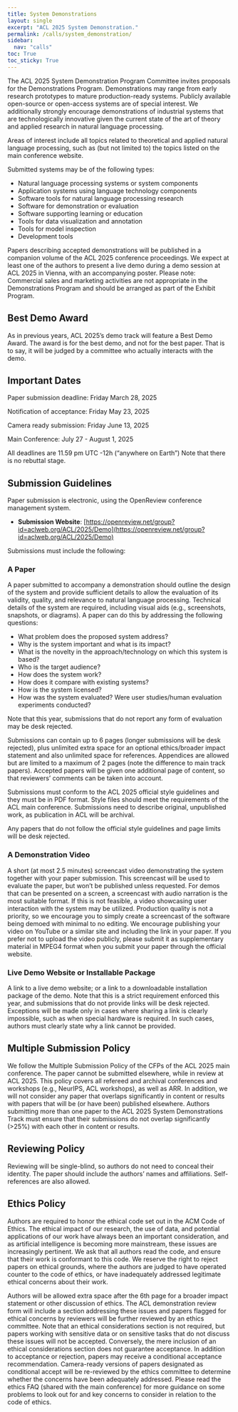 ```yaml
---
title: System Demonstrations
layout: single
excerpt: "ACL 2025 System Demonstration."
permalink: /calls/system_demonstration/
sidebar:
  nav: "calls"
toc: True
toc_sticky: True
---
```


The ACL 2025 System Demonstration Program Committee invites proposals for the Demonstrations Program. Demonstrations may range from early research prototypes to mature production-ready systems. Publicly available open-source or open-access systems are of special interest. We additionally strongly encourage demonstrations of industrial systems that are technologically innovative given the current state of the art of theory and applied research in natural language processing.    

Areas of interest include all topics related to theoretical and applied natural language processing, such as (but not limited to) the topics listed on the main conference website.    

Submitted systems may be of the following types:    
- Natural language processing systems or system components    
- Application systems using language technology components    
- Software tools for natural language processing research    
- Software for demonstration or evaluation    
- Software supporting learning or education    
- Tools for data visualization and annotation    
- Tools for model inspection    
- Development tools    


Papers describing accepted demonstrations will be published in a companion volume of the ACL 2025 conference proceedings. We expect at least one of the authors to present a live demo during a demo session at ACL 2025 in Vienna, with an accompanying poster. Please note: Commercial sales and marketing activities are not appropriate in the Demonstrations Program and should be arranged as part of the Exhibit Program.    

## Best Demo Award

As in previous years, ACL 2025’s demo track will feature a Best Demo Award. The award is for the best demo, and not for the best paper. That is to say, it will be judged by a committee who actually interacts with the demo.    

## Important Dates

Paper submission deadline: Friday March 28, 2025     

Notification of acceptance: Friday May 23, 2025     

Camera ready submission: Friday June 13, 2025     

Main Conference: July 27 - August 1, 2025     

All deadlines are 11.59 pm UTC -12h (“anywhere on Earth”) Note that there is no rebuttal stage.     

## Submission Guidelines

Paper submission is electronic, using the OpenReview conference management system.       
- **Submission Website**: [https://openreview.net/group?id=aclweb.org/ACL/2025/Demo](https://openreview.net/group?id=aclweb.org/ACL/2025/Demo)

Submissions must include the following:    

### A Paper

A paper submitted to accompany a demonstration should outline the design of the system and provide sufficient details to allow the evaluation of its validity, quality, and relevance to natural language processing. Technical details of the system are required, including visual aids (e.g., screenshots, snapshots, or diagrams). A paper can do this by addressing the following questions:    

- What problem does the proposed system address?
- Why is the system important and what is its impact?
- What is the novelty in the approach/technology on which this system is based?
- Who is the target audience?
- How does the system work?
- How does it compare with existing systems?
- How is the system licensed?
- How was the system evaluated? Were user studies/human evaluation experiments conducted?     

Note that this year, submissions that do not report any form of evaluation may be desk rejected.

Submissions can contain up to 6 pages (longer submissions will be desk rejected), plus unlimited extra space for an optional ethics/broader impact statement and also unlimited space for references. Appendices are allowed but are limited to a maximum of 2 pages (note the difference to main track papers). Accepted papers will be given one additional page of content, so that reviewers’ comments can be taken into account.     

Submissions must conform to the ACL 2025 official style guidelines and they must be in PDF format. Style files should meet the requirements of the ACL main conference. Submissions need to describe original, unpublished work, as publication in ACL will be archival.     

Any papers that do not follow the official style guidelines and page limits will be desk rejected.     

### A Demonstration Video

A short (at most 2.5 minutes) screencast video demonstrating the system together with your paper submission. This screencast will be used to evaluate the paper, but won’t be published unless requested. For demos that can be presented on a screen, a screencast with audio narration is the most suitable format. If this is not feasible, a video showcasing user interaction with the system may be utilized. Production quality is not a priority, so we encourage you to simply create a screencast of the software being demoed with minimal to no editing. We encourage publishing your video on YouTube or a similar site and including the link in your paper. If you prefer not to upload the video publicly, please submit it as supplementary material in MPEG4 format when you submit your paper through the official website.     

### Live Demo Website or Installable Package

A link to a live demo website; or a link to a downloadable installation package of the demo. Note that this is a strict requirement enforced this year, and submissions that do not provide links will be desk rejected. Exceptions will be made only in cases where sharing a link is clearly impossible, such as when special hardware is required. In such cases, authors must clearly state why a link cannot be provided.     

## Multiple Submission Policy

We follow the Multiple Submission Policy of the CFPs of the ACL 2025 main conference. The paper cannot be submitted elsewhere, while in review at ACL 2025. This policy covers all refereed and archival conferences and workshops (e.g., NeurIPS, ACL workshops), as well as ARR. In addition, we will not consider any paper that overlaps significantly in content or results with papers that will be (or have been) published elsewhere. Authors submitting more than one paper to the ACL 2025 System Demonstrations Track must ensure that their submissions do not overlap significantly (>25%) with each other in content or results.    

## Reviewing Policy

Reviewing will be single-blind, so authors do not need to conceal their identity. The paper should include the authors’ names and affiliations. Self-references are also allowed.    

## Ethics Policy

Authors are required to honor the ethical code set out in the ACM Code of Ethics. The ethical impact of our research, the use of data, and potential applications of our work have always been an important consideration, and as artificial intelligence is becoming more mainstream, these issues are increasingly pertinent. We ask that all authors read the code, and ensure that their work is conformant to this code. We reserve the right to reject papers on ethical grounds, where the authors are judged to have operated counter to the code of ethics, or have inadequately addressed legitimate ethical concerns about their work.    

Authors will be allowed extra space after the 6th page for a broader impact statement or other discussion of ethics. The ACL demonstration review form will include a section addressing these issues and papers flagged for ethical concerns by reviewers will be further reviewed by an ethics committee. Note that an ethical considerations section is not required, but papers working with sensitive data or on sensitive tasks that do not discuss these issues will not be accepted. Conversely, the mere inclusion of an ethical considerations section does not guarantee acceptance. In addition to acceptance or rejection, papers may receive a conditional acceptance recommendation. Camera-ready versions of papers designated as conditional accept will be re-reviewed by the ethics committee to determine whether the concerns have been adequately addressed. Please read the ethics FAQ (shared with the main conference) for more guidance on some problems to look out for and key concerns to consider in relation to the code of ethics.     

